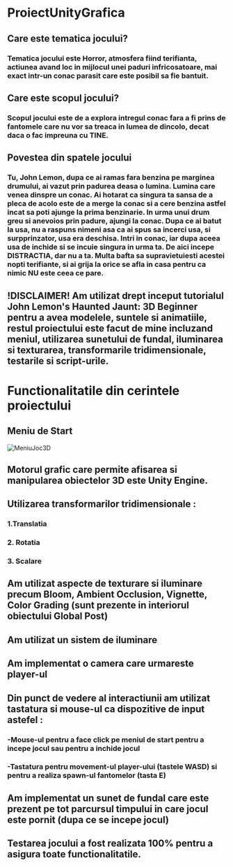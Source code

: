 # ProiectUnityGrafica

## Care este tematica jocului?
### Tematica jocului este Horror, atmosfera fiind terifianta, actiunea avand loc in mijlocul unei paduri infricosatoare, mai exact intr-un conac parasit care este posibil sa fie bantuit.

## Care este scopul jocului?
### Scopul jocului este de a explora intregul conac fara a fi prins de fantomele care nu vor sa treaca in lumea de dincolo, decat daca o fac impreuna cu TINE.

## Povestea din spatele jocului
### Tu, John Lemon, dupa ce ai ramas fara benzina pe marginea drumului, ai vazut prin padurea deasa o lumina. Lumina care venea dinspre un conac. Ai hotarat ca singura ta sansa de a pleca de acolo este de a merge la conac si a cere benzina astfel incat sa poti ajunge la prima benzinarie. In urma unui drum greu si anevoios prin padure, ajungi la conac. Dupa ce ai batut la usa, nu a raspuns nimeni asa ca ai spus sa incerci usa, si surpprinzator, usa era deschisa. Intri in conac, iar dupa aceea usa de inchide si se incuie singura in urma ta. De aici incepe DISTRACTIA, dar nu a ta. Multa bafta sa supravietuiesti acestei nopti terifiante, si ai grija la orice se afla in casa pentru ca nimic NU este ceea ce pare.

## !**DISCLAIMER**! Am utilizat drept inceput tutorialul John Lemon's Haunted Jaunt: 3D Beginner pentru a avea modelele, suntele si animatiile, restul proiectului este facut de mine incluzand meniul, utilizarea sunetului de fundal, iluminarea si texturarea, transformarile tridimensionale, testarile si script-urile.

# Functionalitatile din cerintele proiectului

## Meniu de Start
![MeniuJoc3D](https://github.com/BogdanPurenci/ProiectUnityGrafica/assets/116735469/825c3204-2766-42dd-bfc8-2bd3281c28f6)

## Motorul grafic care permite afisarea si manipularea obiectelor 3D este Unity Engine.

## Utilizarea transformarilor tridimensionale : 
### 1.Translatia
### 2. Rotatia
### 3. Scalare

## Am utilizat aspecte de texturare si iluminare precum Bloom, Ambient Occlusion, Vignette, Color Grading (sunt prezente in interiorul obiectului Global Post)

## Am utilizat un sistem de iluminare

## Am implementat o camera care urmareste player-ul

## Din punct de vedere al interactiunii am utilizat tastatura si mouse-ul ca dispozitive de input astefel : 

### -Mouse-ul pentru a face click pe meniul de start pentru a incepe jocul sau pentru a inchide jocul
### -Tastatura pentru movement-ul player-ului (tastele WASD) si pentru a realiza spawn-ul fantomelor (tasta E)

## Am implementat un sunet de fundal care este prezent pe tot parcursul timpului in care jocul este pornit (dupa ce se incepe jocul)

## Testarea jocului a fost realizata 100% pentru a asigura toate functionalitatile.

